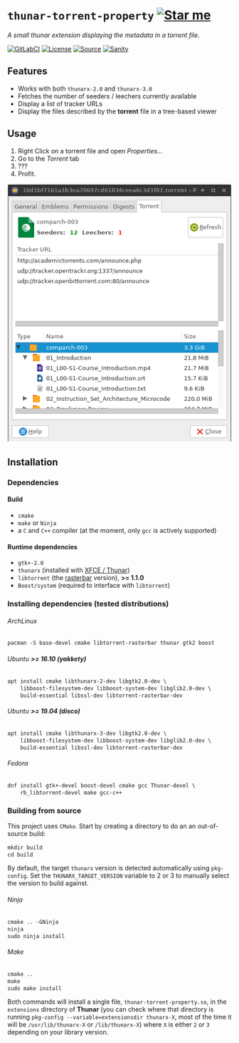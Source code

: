 # `thunar-torrent-property` [![Star me](https://img.shields.io/github/stars/althonos/thunar-torrent-property.svg?style=social&label=Star&maxAge=3600)](https://github.com/althonos/thunar-torrent-property/stargazers)

*A small thunar extension displaying the metadata in a torrent file.*

[![GitLabCI](https://img.shields.io/gitlab/pipeline/althonos/thunar-torrent-property?logo=GitLab&style=flat-square&maxAge=3600)](https://gitlab.com/althonos/thunar-torrent-property/commits/master)
[![License](https://img.shields.io/badge/license-GPLv3-blue.svg?logo=gnu&style=flat-square&maxAge=2678400)](https://choosealicense.com/licenses/gpl-3.0/)
[![Source](https://img.shields.io/badge/source-GitHub-303030.svg?logo=github&maxAge=2678400&style=flat-square)](https://github.com/althonos/thunar-torrent-property/)
[![Sanity](https://img.shields.io/codacy/grade/9172fcaad5724418b72ace8b31ba5874?logo=codacy&style=flat-square)](https://www.codacy.com/app/althonos/thunar-torrent-property)

## Features

* Works with both `thunarx-2.0` and `thunarx-3.0`
* Fetches the number of seeders / leechers currently available
* Display a list of tracker URLs
* Display the files described by the **torrent** file in a
  tree-based viewer

## Usage

1. Right Click on a torrent file and open *Properties...*
2. Go to the *Torrent* tab
3. ???
4. Profit.

![Torrent property page](/static/showcase.png)

## Installation

### Dependencies

#### Build

* `cmake`
* `make` or `Ninja`
* a `C` and `C++` compiler (at the moment, only `gcc` is actively supported)


#### Runtime dependencies

* `gtk+-2.0`
* `thunarx` (installed with [XFCE / Thunar](http://docs.xfce.org/xfce/thunar/start))
* `libtorrent` (the [rasterbar](http://www.libtorrent.org/) version), **>= 1.1.0**
* `Boost/system` (required to interface with `libtorrent`)


### Installing dependencies (tested distributions)

###### ArchLinux

```
pacman -S base-devel cmake libtorrent-rasterbar thunar gtk2 boost
```

###### Ubuntu **>= 16.10 (yakkety)**

```
apt install cmake libthunarx-2-dev libgtk2.0-dev \
    libboost-filesystem-dev libboost-system-dev libglib2.0-dev \
    build-essential libssl-dev libtorrent-rasterbar-dev
```

###### Ubuntu **>= 19.04 (disco)**
```
apt install cmake libthunarx-3-dev libgtk2.0-dev \
    libboost-filesystem-dev libboost-system-dev libglib2.0-dev \
    build-essential libssl-dev libtorrent-rasterbar-dev
```

###### Fedora

```
dnf install gtk+-devel boost-devel cmake gcc Thunar-devel \
    rb_libtorrent-devel make gcc-c++
```


### Building from source

This project uses `CMake`. Start by creating a directory to do an
an out-of-source build:
```
mkdir build
cd build
```

By default, the target `thunarx` version is detected automatically
using `pkg-config`. Set the `THUNARX_TARGET_VERSION` variable to
2 or 3 to manually select the version to build against.


###### Ninja

```
cmake .. -GNinja
ninja
sudo ninja install
```

###### Make
```
cmake ..
make
sudo make install
```


Both commands will install a single file, `thunar-torrent-property.so`,
in the `extensions` directory of **Thunar** (you can check where that
directory is running `pkg-config --variable=extensionsdir thunarx-X`,
most of the time it will be `/usr/lib/thunarx-X` or `/lib/thunarx-X`)
where `X` is either `2` or `3` depending on your library version.
